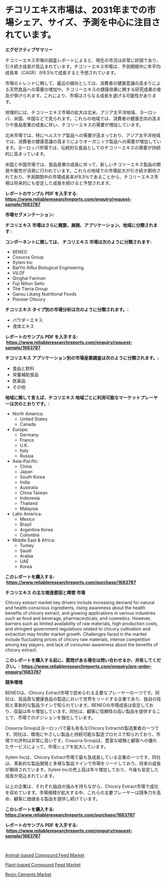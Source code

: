 <p><h1>チコリエキス市場は、2031年までの市場シェア、サイズ、予測を中心に注目されています。</h1></p><p><strong>エグゼクティブサマリー</strong></p>
<p><p>チコリーエキス市場の調査レポートによると、現在の市況は非常に好調であり、引き続き成長が見込まれています。チコリーエキス市場は、予測期間中に年平均成長率（CAGR）が8.5％で成長すると予想されています。</p><p>市場のトレンドに関して、最近の傾向としては、消費者の健康意識の高まりによる天然食品への需要の増加や、チコリーエキスの健康効果に関する研究成果の普及が挙げられます。これにより、市場はさらなる成長を遂げる可能性があります。</p><p>地理的には、チコリーエキス市場の拡大は北米、アジア太平洋地域、ヨーロッパ、米国、中国などで見られます。これらの地域では、消費者の健康志向の高まりや食品産業の成長に伴い、チコリーエキスの需要が増加しています。</p><p>北米市場では、特にヘルスケア製品への需要が高まっており、アジア太平洋地域では、消費者の健康意識の高まりによりオーガニック製品への需要が増加しています。ヨーロッパ市場では、伝統的な食品としてのチコリーエキスの需要が持続的に高まっています。</p><p>米国と中国市場では、食品産業の成長に伴って、新しいチコリーエキス製品の開発や販売が活発に行われています。これらの地域での市場拡大が引き続き期待されており、予測期間中の市場成長率が8.5％であることから、チコリーエキス市場は将来的にも安定した成長を続けると予想されます。</p></p>
<p><strong>レポートのサンプル PDF を入手する: <a href="https://www.reliableresearchreports.com/enquiry/request-sample/1683787">https://www.reliableresearchreports.com/enquiry/request-sample/1683787</a></strong></p>
<p><strong>市場セグメンテーション:</strong></p>
<p><strong> チコリエキス 市場はさらに概要、展開、アプリケーション、地域に分類されます :</strong></p>
<p><strong>コンポーネントに関しては、 チコリエキス 市場は次のように分類されます: &nbsp;</strong></p>
<p><ul><li>BENEO</li><li>Cosucra Group</li><li>Xylem Inc</li><li>BaiYin XiRui Biological Engineering</li><li>VILOF</li><li>Qinghai Faninon</li><li>Fuji Nihon Seito</li><li>The Tierra Group</li><li>Gansu Likang Nutritional Foods</li><li>Pioneer Chicory</li></ul></p>
<p><strong> チコリエキス タイプ別の市場分析は次のように分類されます。:</strong></p>
<p><ul><li>パウダーエキス</li><li>液体エキス</li></ul></p>
<p><strong>レポートのサンプル PDF を入手する: &nbsp;<a href="https://www.reliableresearchreports.com/enquiry/request-sample/1683787">https://www.reliableresearchreports.com/enquiry/request-sample/1683787</a></strong></p>
<p><strong> チコリエキス アプリケーション別の市場産業調査は次のように分類されます。:</strong></p>
<p><ul><li>食品と飲料</li><li>栄養補助食品</li><li>医薬品</li><li>その他</li></ul></p>
<p><strong>地域に関して言えば、チコリエキス 地域ごとに利用可能なマーケットプレーヤーは次のとおりです。:</strong></p>
<p><ul>
    <li>
        North America:
        <ul>
            <li>United States</li>
            <li>Canada</li>
        </ul>
    </li>
    <li>
        Europe:
        <ul>
            <li>Germany</li>
            <li>France</li>
            <li>U.K.</li>
            <li>Italy</li>
            <li>Russia</li>
        </ul>
    </li>
    <li>
        Asia-Pacific:
        <ul>
            <li>China</li>
            <li>Japan</li>
            <li>South Korea</li>
            <li>India</li>
            <li>Australia</li>
            <li>China Taiwan</li>
            <li>Indonesia</li>
            <li>Thailand</li>
            <li>Malaysia</li>
        </ul>
    </li>
    <li>
        Latin America:
        <ul>
            <li>Mexico</li>
            <li>Brazil</li>
            <li>Argentina Korea</li>
            <li>Colombia</li>
        </ul>
    </li>
    <li>
        Middle East & Africa:
        <ul>
            <li>Turkey</li>
            <li>Saudi</li>
            <li>Arabia</li>
            <li>UAE</li>
            <li>Korea</li>
        </ul>
    </li>
    </ul></p>
<p><strong>このレポートを購入する: &nbsp;<a href="https://www.reliableresearchreports.com/purchase/1683787">https://www.reliableresearchreports.com/purchase/1683787</a></strong></p>
<p><strong>チコリエキス の主な推進要因と障壁 市場</strong></p>
<p><p>Chicory extract market key drivers include increasing demand for natural and health-conscious ingredients, rising awareness about the health benefits of chicory extract, and growing applications in various industries such as food and beverage, pharmaceuticals, and cosmetics. However, barriers such as limited availability of raw materials, high production costs, and stringent government regulations related to chicory cultivation and extraction may hinder market growth. Challenges faced in the market include fluctuating prices of chicory raw materials, intense competition among key players, and lack of consumer awareness about the benefits of chicory extract.</p></p>
<p><strong>このレポートを購入する前に、質問がある場合は問い合わせるか、共有してください。:&nbsp; <a href="https://www.reliableresearchreports.com/enquiry/pre-order-enquiry/1683787">https://www.reliableresearchreports.com/enquiry/pre-order-enquiry/1683787</a></strong></p>
<p><strong>競争環境</strong></p>
<p><p>BENEOは、Chicory Extract市場で認められる主要なプレーヤーの一つです。同社は、高品質な健康食品の製造において世界をリードする企業であり、独自の技術と革新的な製品ラインで知られています。BENEOの市場成長は安定しており、収益は年々増加しています。同社は、顧客に信頼性の高い製品を提供することで、市場でのポジションを強化しています。</p><p>Cosucra Groupはヨーロッパで最も有名なChicory Extractの製造業者の一つです。同社は、環境にやさしい製品と持続可能な製造プロセスで知られており、市場での評判は非常に高いです。Cosucra Groupは、豊富な経験と顧客への優れたサービスによって、市場シェアを拡大しています。</p><p>Xylem Incは、Chicory Extract市場で最も急成長している企業の一つです。同社は、革新的な製品開発と多様な製品ラインで市場をリードしており、将来の成長が期待されています。Xylem Incの売上高は年々増加しており、今後も安定した成長が見込まれています。</p><p>以上の企業は、それぞれ独自の強みを持ちながら、Chicory Extract市場で成功を収めています。市場規模が拡大する中、これらの主要プレーヤーは競争力を高め、顧客に価値ある製品を提供し続けています。</p></p>
<p><strong>このレポートを購入する: &nbsp; <a href="https://www.reliableresearchreports.com/purchase/1683787">https://www.reliableresearchreports.com/purchase/1683787</a></strong></p>
<p><strong>レポートのサンプル PDF を入手する: &nbsp;<a href="https://www.reliableresearchreports.com/enquiry/request-sample/1683787">https://www.reliableresearchreports.com/enquiry/request-sample/1683787</a></strong><strong></strong></p>
<p>&nbsp;</p>
<p><p><a href="https://summer-dogwood-3e9.notion.site/Insights-into-Animal-based-Compound-Feed-Market-Size-Analysing-Market-Share-Trends-and-Growth-fro-98c5c954ac1741928b6a88fc23b2728a">Animal-based Compound Feed Market</a></p><p><a href="https://lydian-appliance-61d.notion.site/Plant-based-Compound-Feed-Market-Challenges-Opportunities-and-Growth-Drivers-and-Major-Market-Pla-a9e2cb080780494a8ba0ff54dcdaaf22">Plant-based Compound Feed Market</a></p><p><a href="https://github.com/Sherrillcrooksxa8i18ucf2m/Market-Research-Report-List-1/blob/main/resin-cements-market.md">Resin Cements Market</a></p></p>